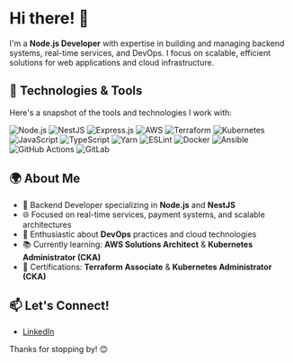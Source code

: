 # Hi there! 👋

I'm a **Node.js Developer** with expertise in building and managing backend systems, real-time services, and DevOps. I focus on scalable, efficient solutions for web applications and cloud infrastructure.

## 🔧 Technologies & Tools
Here's a snapshot of the tools and technologies I work with:

![Node.js](https://img.shields.io/badge/Node.js-339933?style=for-the-badge&logo=node.js&logoColor=white)
![NestJS](https://img.shields.io/badge/NestJS-E0234E?style=for-the-badge&logo=nestjs&logoColor=white)
![Express.js](https://img.shields.io/badge/Express.js-000000?style=for-the-badge&logo=express&logoColor=white)
![AWS](https://img.shields.io/badge/AWS-232F3E?style=for-the-badge&logo=amazonaws&logoColor=white)
![Terraform](https://img.shields.io/badge/Terraform-7B42BC?style=for-the-badge&logo=terraform&logoColor=white)
![Kubernetes](https://img.shields.io/badge/Kubernetes-326CE5?style=for-the-badge&logo=kubernetes&logoColor=white)
![JavaScript](https://img.shields.io/badge/JavaScript-F7DF1E?style=for-the-badge&logo=javascript&logoColor=black)
![TypeScript](https://img.shields.io/badge/TypeScript-007ACC?style=for-the-badge&logo=typescript&logoColor=white)
![Yarn](https://img.shields.io/badge/Yarn-2C8EBB?style=for-the-badge&logo=yarn&logoColor=white)
![ESLint](https://img.shields.io/badge/ESLint-4B32C3?style=for-the-badge&logo=eslint&logoColor=white)
![Docker](https://img.shields.io/badge/Docker-2496ED?style=for-the-badge&logo=docker&logoColor=white)
![Ansible](https://img.shields.io/badge/Ansible-EE0000?style=for-the-badge&logo=ansible&logoColor=white)
![GitHub Actions](https://img.shields.io/badge/GitHub%20Actions-2088FF?style=for-the-badge&logo=githubactions&logoColor=white)
![GitLab](https://img.shields.io/badge/GitLab-FCA121?style=for-the-badge&logo=gitlab&logoColor=white)

## 🌍 About Me
- 🏢 Backend Developer specializing in **Node.js** and **NestJS**
- 🌐 Focused on real-time services, payment systems, and scalable architectures
- 🧰 Enthusiastic about **DevOps** practices and cloud technologies
- 📚 Currently learning: **AWS Solutions Architect** & **Kubernetes Administrator (CKA)**
- 📇 Certifications: **Terraform Associate** & **Kubernetes Administrator (CKA)**

## 📫 Let's Connect!
- [LinkedIn](https://www.linkedin.com/in/zaw-phyo-aung-0161b2180/)  

Thanks for stopping by! 😊
